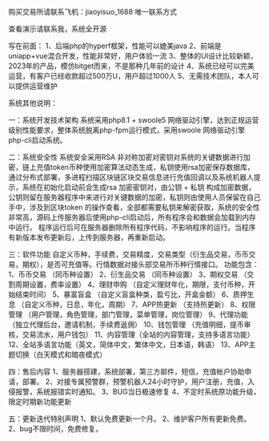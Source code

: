 购买交易所请联系飞机：jiaoyisuo_1688 唯一联系方式

查看演示请联系我，系统全开源

写在前面：
1、后端php的hyperf框架，性能可以媲美java
2、前端是uniapp+vue混合开发，性能非常好，用户体验一流
3、整体的UI设计比较新颖，2023年的产品，模仿bitget而来，不是那种几年前的设计
4、系统已经可以完美运营，有客户已经收款超过500万U，用户超过1000人
5、无需技术团队，本人可以提供运营维护

系统其他说明：

一：系统开发技术架构
系统采用php8.1 + swoole5 网络驱动引擎，达到正规运营级别性能要求，整体系统脱离php-fpm运行模式，采用swoole 网络驱动引擎php-cli启动系统。

二：系统安全性
系统安全采用RSA 非对称加密对密钥对系统的关键数据进行加密，链上充值token币种使用加密算法动态生成，私钥使用rsa加密保存数据库，通过分布式部署，多进程扫描区块链区块交易信息进行充值回调以及系统机器人提示，系统在初始化启动前会生成rsa 加密密钥对，由公钥 + 私钥 构成加密数据，公钥则留在服务器程序中来进行对关键数据的加密，私钥则由使用人员保留在自己手中，涉及到区块token 的操作查看，全部都需要私钥来解密获取，系统的安全性非常高，源码上传服务器后使用php-cli启动后，所有程序会和数据会加载到内存中运行。
程序运行后可在服务器删除所有程序代码，不影响程序的运行。当程序有新版本发布更新后，上传到服务器，再重新启动。

三：软件功能
    自定义币种，手续费，交易精度，交易类型（衍生品交易，币币交易，期权），是否可充值等。行情数据对接头部交易所币种行情接口。
    功能包含：
        1、币币交易 （同币种设置）
        2、衍生品交易 （同币种设置）
        3、期权交易 （交割周期设置，费率设置）
        4、理财申购 （自定义理财年化，期限，支付币种，开始结束时间）
        5、暴富盲盒 （自定义盲盒种类，盈亏比，开盒金额）
        6、质押生息 （自定义币种，日息，年化，周期）
        7、APP热更新 （支持热更新）
        8、权限管理 （用户管理，角色管理，部门管理，菜单管理，岗位管理）
        9、代理功能 （独立代理后台，邀请机制，手续费返佣）
        10、钱包管理 （充值明细，提币审核，交易流水，用户钱包）
        11、内容管理（全站的内容管理，支持多语言功能）
        12、全站多语言功能（英文，简体中文，繁体中文，日本语，韩语）
        13、APP主题切换（白天模式和暗夜模式）

四：售后内容
    1、服务器搭建，系统部署，第三方邮件，短信，充值帐户协助申请，部署。
    2、对接专属预警群，预警机器人24小时守护，用户注册，充值，入侵报警，系统报错实时通知。
    3、BUG当日极速修复
    4、不定时系统原功能升级，限定时期新功能更新

五：更新迭代特别声明
    1、默认免费更新一个月。
    2、维护客户所有更新免费。
    2、bug不限时间，免费修复。

